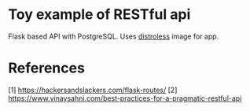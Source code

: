# Toy example of RESTful api

Flask based API with PostgreSQL. Uses
[distroless](https://github.com/GoogleContainerTools/distroless) image
for app.

# References
[1] https://hackersandslackers.com/flask-routes/
[2] https://www.vinaysahni.com/best-practices-for-a-pragmatic-restful-api
